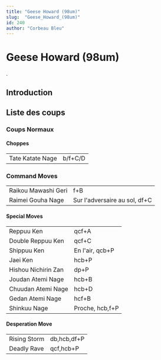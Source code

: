 ```yaml
---
title: "Geese Howard (98um)"
slug:  "Geese_Howard_(98um)"
id: 240
author: "Corbeau Bleu"
---
```


# Geese Howard (98um)

.

## Introduction

## Liste des coups

### Coups Normaux

#### Choppes

|                  |         |
|------------------|---------|
| Tate Katate Nage | b/f+C/D |

### Command Moves

|                     |                               |
|---------------------|-------------------------------|
| Raikou Mawashi Geri | f+B                           |
| Raimei Gouha Nage   | Sur l'adversaire au sol, df+C |

#### Special Moves

|                     |                 |
|---------------------|-----------------|
| Reppuu Ken          | qcf+A           |
| Double Reppuu Ken   | qcf+C           |
| Shippuu Ken         | En l'air, qcb+P |
| Jaei Ken            | hcb+P           |
| Hishou Nichirin Zan | dp+P            |
| Joudan Atemi Nage   | hcb+B           |
| Chuudan Atemi Nage  | hcb+D           |
| Gedan Atemi Nage    | hcf+B           |
| Shinkuu Nage        | Proche, hcb,f+P |

#### Desperation Move

|              |             |
|--------------|-------------|
| Rising Storm | db,hcb,df+P |
| Deadly Rave  | qcf,hcb+P   |

